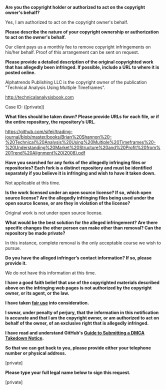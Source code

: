 **Are you the copyright holder or authorized to act on the copyright owner's behalf?**

Yes, I am authorized to act on the copyright owner's behalf.

**Please describe the nature of your copyright ownership or authorization to act on the owner's behalf.**

Our client pays us a monthly fee to remove copyright infringements on his/her behalf. Proof of this arrangement can be sent on request.

**Please provide a detailed description of the original copyrighted work that has allegedly been infringed. If possible, include a URL to where it is posted online.**

Alphatrends Publishing LLC is the copyright owner of the publication "Technical Analysis Using Multiple Timeframes".

http://technicalanalysisbook.com

Case ID: ([private])

**What files should be taken down? Please provide URLs for each file, or if the entire repository, the repository’s URL.**

https://github.com/sifeij/trading-journal/blob/master/books/Brian%20Shannon%20-%20Technical%20Analysis%20Using%20Multiple%20Timeframes%20-%20Understanding%20Market%20Structure%20and%20Profit%20from%20Trend%20Alignment%20(2008).pdf

**Have you searched for any forks of the allegedly infringing files or repositories? Each fork is a distinct repository and must be identified separately if you believe it is infringing and wish to have it taken down.**

Not applicable at this time.

**Is the work licensed under an open source license? If so, which open source license? Are the allegedly infringing files being used under the open source license, or are they in violation of the license?**

Original work is not under open source license.

**What would be the best solution for the alleged infringement? Are there specific changes the other person can make other than removal? Can the repository be made private?**

In this instance, complete removal is the only acceptable course we wish to pursue.

**Do you have the alleged infringer’s contact information? If so, please provide it.**

We do not have this information at this time.

**I have a good faith belief that use of the copyrighted materials described above on the infringing web pages is not authorized by the copyright owner, or its agent, or the law.**

**I have taken <a href="https://www.lumendatabase.org/topics/22">fair use</a> into consideration.**

**I swear, under penalty of perjury, that the information in this notification is accurate and that I am the copyright owner, or am authorized to act on behalf of the owner, of an exclusive right that is allegedly infringed.**

**I have read and understand GitHub's <a href="https://help.github.com/articles/guide-to-submitting-a-dmca-takedown-notice/">Guide to Submitting a DMCA Takedown Notice</a>.**

**So that we can get back to you, please provide either your telephone number or physical address.**

[private]   

**Please type your full legal name below to sign this request.**

[private]  
